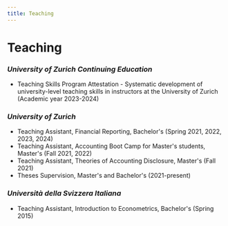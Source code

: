 ```yaml
---
title: Teaching 
---
```

# **Teaching** 

<h3><i style="font-weight:bold">University of Zurich Continuing Education</i></h3>

<div class="work-info">
    <ul>
    <li><i class="fas fa-building-flag"></i>Teaching Skills Program Attestation - Systematic development of university-level teaching skills in instructors at the University of Zurich (Academic year 2023-2024)</li>
    </ul>
</div>

<h3><i style="font-weight:bold">University of Zurich</i></h3>

<div class="work-info">
    <ul>
    <li><i class="fas fa-person-chalkboard"></i>Teaching Assistant, Financial Reporting, Bachelor's (Spring 2021, 2022, 2023, 2024)</li>
    <li><i class="fas fa-chalkboard-user"></i>Teaching Assistant, Accounting Boot Camp for Master's students, Master's (Fall 2021, 2022)</li>
    <li><i class="fas fa-chalkboard-user"></i>Teaching Assistant, Theories of Accounting Disclosure, Master's (Fall 2021)</li>
    <li><i class="fas fa-chalkboard-user"></i>Theses Supervision, Master's and Bachelor's (2021-present)</li>
    </ul>
</div>

<h3><i style="font-weight:bold">Università della Svizzera Italiana</i></h3>

<div class="work-info">
    <ul>
    <li><i class="fas fa-chalkboard-user"></i>Teaching Assistant, Introduction to Econometrics, Bachelor's (Spring 2015)</li>
    </ul>
</div>


<!-- Include Font Awesome for icons -->
<link rel="stylesheet" href="https://cdnjs.cloudflare.com/ajax/libs/font-awesome/5.15.4/css/all.min.css">
<link rel="stylesheet" href="https://cdnjs.cloudflare.com/ajax/libs/font-awesome/6.5.1/css/all.min.css">